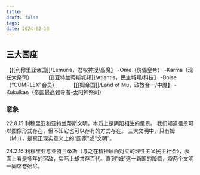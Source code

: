 ```yaml
---
title: 
draft: false
tags: 
date: 2024-02-10
---
```


## 三大国度

【[[利穆里亚帝国]]/Lemuria，君权神授/高魔】
-Ome（傀儡皇帝）
-Karma（现任大祭司）
　　
【[[亚特兰蒂斯城邦]]/Atlantis，民主城邦/科技】
-Boise（“COMPLEX”会员）
　　
【[[姆帝国]]/Land of Mu，政教合一/中魔】
-Kukulkan（帝国最高领导者-太阳神祭司）


### 意象
22.8.15
利穆里亚和亚特兰蒂斯文明，本质上是阴阳相生的蜃景。
我们知道蜃景可以图像形式存在，但不知它也可以存有的方式存在。
三大文明中，只有姆（Mu），是真正现实意义上的“国家”或“文明”。

24.2.16
利穆里亚与亚特兰蒂斯（与之在精神层面对立的理性主义民主社会），表面上看是多年的宿敌，实际上却共存百代。直到“姆”这一新国的降临，将两个文明一同席卷殆尽。